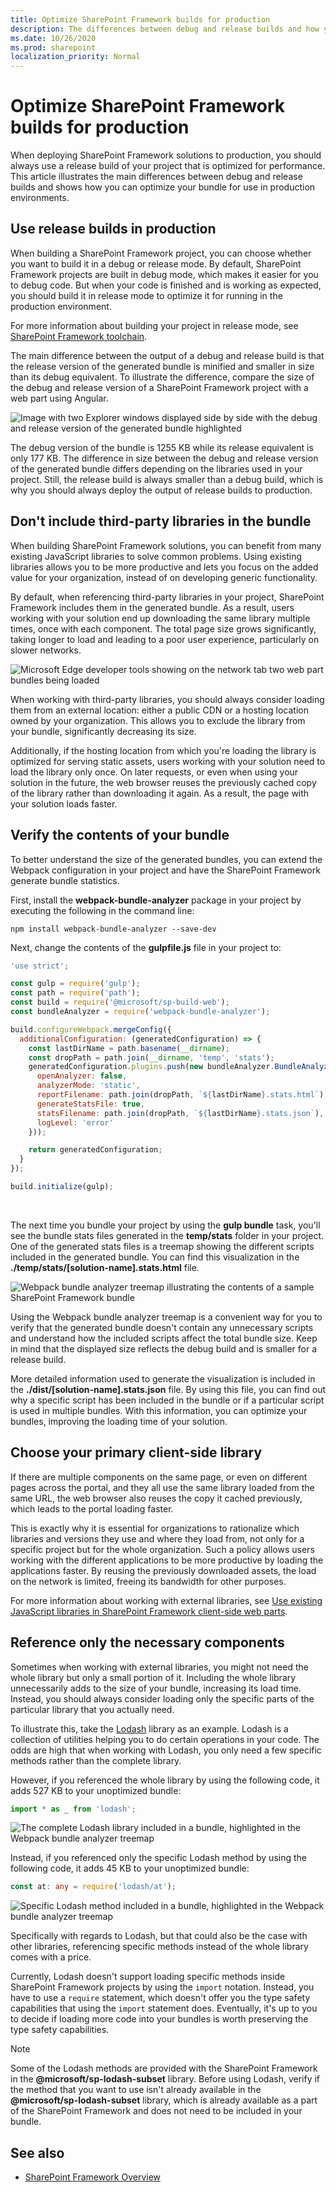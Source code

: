 ```yaml
---
title: Optimize SharePoint Framework builds for production
description: The differences between debug and release builds and how you can optimize your bundle for use in production environments.
ms.date: 10/26/2020
ms.prod: sharepoint
localization_priority: Normal
---
```

# Optimize SharePoint Framework builds for production

When deploying SharePoint Framework solutions to production, you should always use a release build of your project that is optimized for performance. This article illustrates the main differences between debug and release builds and shows how you can optimize your bundle for use in production environments.

## Use release builds in production

When building a SharePoint Framework project, you can choose whether you want to build it in a debug or release mode. By default, SharePoint Framework projects are built in debug mode, which makes it easier for you to debug code. But when your code is finished and is working as expected, you should build it in release mode to optimize it for running in the production environment.

For more information about building your project in release mode, see [SharePoint Framework toolchain](./sharepoint-framework-toolchain.md).

The main difference between the output of a debug and release build is that the release version of the generated bundle is minified and smaller in size than its debug equivalent. To illustrate the difference, compare the size of the debug and release version of a SharePoint Framework project with a web part using Angular.

![Image with two Explorer windows displayed side by side with the debug and release version of the generated bundle highlighted](../../images/guidance-productionbuilds-debug-vs-ship-bundle.png)

The debug version of the bundle is 1255 KB while its release equivalent is only 177 KB. The difference in size between the debug and release version of the generated bundle differs depending on the libraries used in your project. Still, the release build is always smaller than a debug build, which is why you should always deploy the output of release builds to production.

## Don't include third-party libraries in the bundle

When building SharePoint Framework solutions, you can benefit from many existing JavaScript libraries to solve common problems. Using existing libraries allows you to be more productive and lets you focus on the added value for your organization, instead of on developing generic functionality.

By default, when referencing third-party libraries in your project, SharePoint Framework includes them in the generated bundle. As a result, users working with your solution end up downloading the same library multiple times, once with each component. The total page size grows significantly, taking longer to load and leading to a poor user experience, particularly on slower networks.

![Microsoft Edge developer tools showing on the network tab two web part bundles being loaded](../../images/guidance-productionbuilds-two-bundles-with-libraries.png)

When working with third-party libraries, you should always consider loading them from an external location: either a public CDN or a hosting location owned by your organization. This allows you to exclude the library from your bundle, significantly decreasing its size.

Additionally, if the hosting location from which you're loading the library is optimized for serving static assets, users working with your solution need to load the library only once. On later requests, or even when using your solution in the future, the web browser reuses the previously cached copy of the library rather than downloading it again. As a result, the page with your solution loads faster.

## Verify the contents of your bundle

To better understand the size of the generated bundles, you can extend the Webpack configuration in your project and have the SharePoint Framework generate bundle statistics.

First, install the **webpack-bundle-analyzer** package in your project by executing the following in the command line:

```console
npm install webpack-bundle-analyzer --save-dev
```

Next, change the contents of the **gulpfile.js** file in your project to:

```javascript
'use strict';

const gulp = require('gulp');
const path = require('path');
const build = require('@microsoft/sp-build-web');
const bundleAnalyzer = require('webpack-bundle-analyzer');

build.configureWebpack.mergeConfig({
  additionalConfiguration: (generatedConfiguration) => {
    const lastDirName = path.basename(__dirname);
    const dropPath = path.join(__dirname, 'temp', 'stats');
    generatedConfiguration.plugins.push(new bundleAnalyzer.BundleAnalyzerPlugin({
      openAnalyzer: false,
      analyzerMode: 'static',
      reportFilename: path.join(dropPath, `${lastDirName}.stats.html`),
      generateStatsFile: true,
      statsFilename: path.join(dropPath, `${lastDirName}.stats.json`),
      logLevel: 'error'
    }));

    return generatedConfiguration;
  }
});

build.initialize(gulp);
```

<br/>

The next time you bundle your project by using the **gulp bundle** task, you'll see the bundle stats files generated in the **temp/stats** folder in your project. One of the generated stats files is a treemap showing the different scripts included in the generated bundle. You can find this visualization in the **./temp/stats/[solution-name].stats.html** file.

![Webpack bundle analyzer treemap illustrating the contents of a sample SharePoint Framework bundle](../../images/guidance-productionbuilds-webpack-bundlestats-chart-angular.png)

Using the Webpack bundle analyzer treemap is a convenient way for you to verify that the generated bundle doesn't contain any unnecessary scripts and understand how the included scripts affect the total bundle size. Keep in mind that the displayed size reflects the debug build and is smaller for a release build.

More detailed information used to generate the visualization is included in the **./dist/[solution-name].stats.json** file. By using this file, you can find out why a specific script has been included in the bundle or if a particular script is used in multiple bundles. With this information, you can optimize your bundles, improving the loading time of your solution.

## Choose your primary client-side library

If there are multiple components on the same page, or even on different pages across the portal, and they all use the same library loaded from the same URL, the web browser also reuses the copy it cached previously, which leads to the portal loading faster.

This is exactly why it is essential for organizations to rationalize which libraries and versions they use and where they load from, not only for a specific project but for the whole organization. Such a policy allows users working with the different applications to be more productive by loading the applications faster. By reusing the previously downloaded assets, the load on the network is limited, freeing its bandwidth for other purposes.

For more information about working with external libraries, see [Use existing JavaScript libraries in SharePoint Framework client-side web parts](../web-parts/guidance/use-existing-javascript-libraries.md).

## Reference only the necessary components

Sometimes when working with external libraries, you might not need the whole library but only a small portion of it. Including the whole library unnecessarily adds to the size of your bundle, increasing its load time. Instead, you should always consider loading only the specific parts of the particular library that you actually need.

To illustrate this, take the [Lodash](https://lodash.com) library as an example. Lodash is a collection of utilities helping you to do certain operations in your code. The odds are high that when working with Lodash, you only need a few specific methods rather than the complete library.

However, if you referenced the whole library by using the following code, it adds 527 KB to your unoptimized bundle:

```typescript
import * as _ from 'lodash';
```

![The complete Lodash library included in a bundle, highlighted in the Webpack bundle analyzer treemap](../../images/guidance-productionbuilds-import-lodash.png)

Instead, if you referenced only the specific Lodash method by using the following code, it adds 45 KB to your unoptimized bundle:

```typescript
const at: any = require('lodash/at');
```

![Specific Lodash method included in a bundle, highlighted in the Webpack bundle analyzer treemap](../../images/guidance-productionbuilds-import-lodash-at.png)

Specifically with regards to Lodash, but that could also be the case with other libraries, referencing specific methods instead of the whole library comes with a price.

Currently, Lodash doesn't support loading specific methods inside SharePoint Framework projects by using the `import` notation. Instead, you have to use a `require` statement, which doesn't offer you the type safety capabilities that using the `import` statement does. Eventually, it's up to you to decide if loading more code into your bundles is worth preserving the type safety capabilities.

> [!NOTE]
> Some of the Lodash methods are provided with the SharePoint Framework in the **\@microsoft/sp-lodash-subset** library. Before using Lodash, verify if the method that you want to use isn't already available in the **\@microsoft/sp-lodash-subset** library, which is already available as a part of the SharePoint Framework and does not need to be included in your bundle.

## See also

- [SharePoint Framework Overview](../sharepoint-framework-overview.md)

